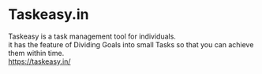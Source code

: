 # Taskeasy.in
Taskeasy is a task management tool for individuals. </br>
it has the feature of Dividing Goals into small Tasks so that you can achieve them within time. </br>
 https://taskeasy.in/